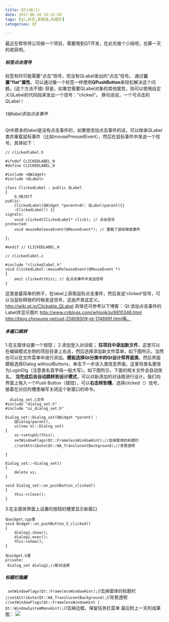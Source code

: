 ```yaml
---
title: QT小结(1)
date: 2017-06-28 19:32:50
tags: [qt,标签,新窗体,标题栏]
categories: QT

---
```

最近在帮导师公司做一个项目，需要用到QT开发，在此先做个小结吧，也算一天的收获吧。
##### 标签点击信号
标签有时可能需要“点击”信号，但没有QLabel发出的“点击”信号。 通过**设置“flat”属性**，可以通过像一个标签一样使用**QPushButton**来轻松解决这个问题。(这个方法不错)
但是，如果您需要QLabel对象的其他属性，则可以使用自定义QLabel的代码段来发出一个信号：“clicked”。 换句话说，一个可点击的QLabel！
###### 1给label添加点击事件
Qt中原本的label是没有点击事件的，如果想添加点击事件的话，可以继承QLabel类并重载鼠标事件（比如mousePressedEvent），然后在鼠标事件中发送一个信号，具体如下：
```
// clickedlabel.h

#ifndef CLICKEDLABEL_H
#define CLICKEDLABEL_H

#include <QWidget>
#include <QLabel>

class ClickedLabel : public QLabel
{
    Q_OBJECT
public:
    ClickedLabel(QWidget *parent=0): QLabel(parent){}
    ~ClickedLabel() {}
signals:
    void clicked(ClickedLabel* click); // 点击信号
protected:
    void mouseReleaseEvent(QMouseEvent*); // 重载了鼠标释放事件

};

#endif // CLICKEDLABEL_H
```
```
// clickedlabel.c

#include "clickedlabel.h"
void ClickedLabel::mouseReleaseEvent(QMouseEvent *)
{
    emit clicked(this); // 在点击事件中发送信号
}
```
这里是最简单的例子，在label上获取鼠标点击事件，然后发送'clicked'信号，可以当鼠标释放的时候发送信号，这由开发这定义。
http://wiki.qt.io/Clickable_QLabel
具体还可参考以下博客：
Qt:添加点击事件的Label并显示图片 http://www.cnblogs.com/whlook/p/6810346.html
http://blog.chinaunix.net/uid-25808509-id-1748991.html等。

##### 多窗口跳转
1.在主窗体设置一个按钮；
2.添加登入对话框；
  **往项目中添加新文件**，这里可以在编辑模式左侧的项目目录上右击，然后选择添加新文件菜单，如下图所示。当然也可以在文件菜单中进行添加。**模板选择Qt分类中的Qt设计师界面类**，然后界面模板选择Dialog withoutButtons，单击下一步进入类信息界面，这里将类名更改为LoginDlg（注意类名首字母一般大写）。如下图所示，下面的相关文件会自动改名。
  **当完成后会自动跳转到设计模式**，可以对新添加的对话框进行设计。我们向界面上拖入一个Push Button（按钮），可以**右击转到槽**，选择clicked（）信号，接着在对应的槽里编写关闭这个新窗口的命令。
```
  dialog_set.c文件
#include "dialog_set.h"
#include "ui_dialog_set.h"

Dialog_set::Dialog_set(QWidget *parent) :
    QDialog(parent),
    ui(new Ui::Dialog_set)
{
    ui->setupUi(this);
    setWindowFlags(Qt::FramelessWindowHint);//去掉窗体的标题栏
    //setAttribute(Qt::WA_TranslucentBackground);//背景透明

}

Dialog_set::~Dialog_set()
{
    delete ui;
}

void Dialog_set::on_pushButton_clicked()
{
    this->close();
}

```
3.在主窗体界面上设置的按钮的槽里显示新窗口
```
在widget.cpp里
void Widget::on_pushButton_5_clicked()
{
    dialog1.show();
    dialog1.exec();
    this->show();
}

```
```
在widget.h里
private:
 Dialog_set dialog1;//新对话框
```
##### 标题栏隐藏
` setWindowFlags(Qt::FramelessWindowHint);`//去掉窗体的标题栏
` //setAttribute(Qt::WA_TranslucentBackground);`//背景透明 
`//setWindowFlags(Qt::FramelessWindowHint | Qt::WindowSystemMenuHint);`//去掉边框，保留任务栏菜单
最后附上一天的成果图：
![](http://ols4zt49w.bkt.clouddn.com/1498652235.png)